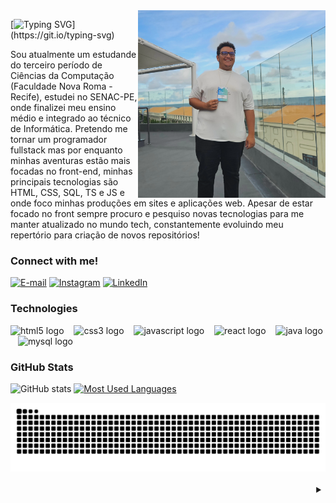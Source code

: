 <img align="right" alt="" height="300px" src="./me.png">

[![Typing SVG](https://readme-typing-svg.demolab.com?font=Fira+Code&weight=600&size=25&pause=1000&color=7D0CB1&random=false&width=435&lines=Ol%C3%A1%2C+me+chamo+%C3%8Dtalo+Braz!)](https://git.io/typing-svg)


<p align="left">Sou atualmente um estudande do terceiro período de Ciências da Computação (Faculdade Nova Roma - Recife), estudei no SENAC-PE, onde finalizei meu ensino médio e integrado ao técnico de Informática. Pretendo me tornar um programador fullstack mas por enquanto minhas aventuras estão mais focadas no front-end, minhas principais tecnologias são HTML, CSS, SQL, TS e JS e onde foco minhas produções em sites e aplicações web. Apesar de estar focado no front sempre procuro e pesquiso novas tecnologias para me manter atualizado no mundo tech, constantemente evoluindo meu repertório para criação de novos repositórios!


<h3 align="left">Connect with me!</h3>

[![E-mail](https://img.shields.io/badge/-Email-000?style=for-the-badge&logo=microsoft-outlook&logoColor=7D0CB1&color:FFF)](mailto:italoo.braz@gmail.com)
[![Instagram](https://img.shields.io/badge/-Instagram-000?style=for-the-badge&logo=instagram&logoColor=7D0CB1&color:FFF)](https://www.instagram.com/jtalobraz/)
[![LinkedIn](https://img.shields.io/badge/-LinkedIn-000?style=for-the-badge&logo=linkedin&logoColor=7D0CB1&color:FFF)](https://www.linkedin.com/in/italobraz/)

<h3 align="left">Technologies</h3>

<div align="left">
  <img src="https://cdn.jsdelivr.net/gh/devicons/devicon/icons/html5/html5-original.svg" height="25" alt="html5 logo"  />
  <img width="8" />
  <img src="https://cdn.jsdelivr.net/gh/devicons/devicon/icons/css3/css3-original.svg" height="25" alt="css3 logo"  />
  <img width="8" />
  <img src="https://cdn.jsdelivr.net/gh/devicons/devicon/icons/javascript/javascript-plain.svg" height="25" alt="javascript logo"  />
  <img width="8" />
  <img src="https://cdn.jsdelivr.net/gh/devicons/devicon/icons/react/react-original.svg" height="25" alt="react logo"  />
  <img width="8" />
  <img src="https://cdn.jsdelivr.net/gh/devicons/devicon/icons/java/java-original.svg" height="25" alt="java logo"  />
  <img width="8" />
  <img src="https://cdn.jsdelivr.net/gh/devicons/devicon/icons/mysql/mysql-original.svg" height="25" alt="mysql logo"  />
  <img width="8" />
</div>


<h3>GitHub Stats</h3>

![GitHub stats](https://github-readme-stats-git-masterrstaa-rickstaa.vercel.app/api?username=ItaloBrazz&hide_title=true&show_icons=true&include_all_commits=false&count_private=true&line_height=20&hide=issues&bg_color=000&title_color=7D0CB1&text_color=FFF&border_radius=3&border_color=36123c&icon_color=7D0CB1&theme=jolly)
[![Most Used Languages](https://github-readme-stats-git-masterrstaa-rickstaa.vercel.app/api/top-langs/?username=ItaloBrazz&line_height=10&card_width=290&layout=compact&hide_title=false&count_private=true&langs_height=24&count=4&show_icons=true&title_color=7D0CB1&hide=html,css&bg_color=000&text_color=8B8B8B&border_radius=3&border_color=36123c&count_private=true)](https://github.com/ItaloBrazz/github-readme-stats)
<br>


<picture>
  <source media="(prefers-color-scheme: dark)" srcset="https://raw.githubusercontent.com/ItaloBrazz/ItaloBrazz/output/github-contribution-grid-snake-dark.svg">
  <source media="(prefers-color-scheme: light)" srcset="https://raw.githubusercontent.com/ItaloBrazz/ItaloBrazz/output/github-contribution-grid-snake.svg">
  <img alt="github contribution grid snake animation" src="https://raw.githubusercontent.com/ItaloBrazz/ItaloBrazz/output/github-contribution-grid-snake.svg">
</picture>
<br><br>



<details align="right">
  <summary></summary> 
 
  - Badges by <a href="https://shields.io/">shields.io</a>.
  - GitHub Stats by <a href="https://github.com/anuraghazra/github-readme-stats">anuraghazra</a>.
  - Developer vector created by @andi_aqua_ on <a href="https://picrew.me/en/">picrew</a>.
 
  <div align="right">Made with 💜 by <a href="https://github.com/mari4souza">Mari4souza</a>.</div>

</details>

